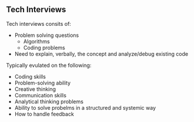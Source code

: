 ## Tech Interviews

Tech interviews consits of:

- Problem solving questions
  - Algorithms
  - Coding problems
- Need to explain, verbally, the concept and analyze/debug existing code

Typically evulated on the following:

- Coding skills
- Problem-solving ability
- Creative thinking
- Communication skills
- Analytical thinking problems
- Ability to solve probelms in a structured and systemic way
- How to handle feedback
